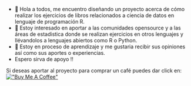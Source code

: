 - 👋 Hola a todos, me encuentro diseñando un proyecto acerca de cómo realizar los ejercicios de libros relacionados a ciencia de datos en lenguaje de programación R. 
- 👀 Estoy interesado en aportar a las comunidades opensource y a las áreas de estadistica donde se realizan ejercicios en otros lenguajes y llévandolos a lenguajes abiertos como R o Python. 
- 🌱 Estoy en proceso de aprendizaje y me gustaria recibir sus opiniones así como sus aportes o experiencias. 
- Espero sirva de apoyo !!
<!---
vlgul/vlgul is a ✨ special ✨ repository because its `README.md` (this file) appears on your GitHub profile.
You can click the Preview link to take a look at your changes.
--->

Si deseas aportar al proyecto para comprar un café puedes dar click en: 
[!["Buy Me A Coffee"](https://www.buymeacoffee.com/assets/img/custom_images/orange_img.png)](https://www.buymeacoffee.com/vlgul)
